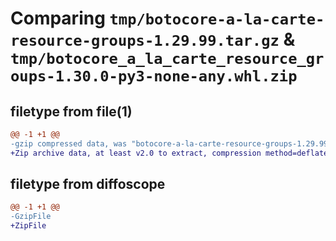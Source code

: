 # Comparing `tmp/botocore-a-la-carte-resource-groups-1.29.99.tar.gz` & `tmp/botocore_a_la_carte_resource_groups-1.30.0-py3-none-any.whl.zip`

## filetype from file(1)

```diff
@@ -1 +1 @@
-gzip compressed data, was "botocore-a-la-carte-resource-groups-1.29.99.tar", last modified: Sat Mar 25 01:23:05 2023, max compression
+Zip archive data, at least v2.0 to extract, compression method=deflate
```

## filetype from diffoscope

```diff
@@ -1 +1 @@
-GzipFile
+ZipFile
```

